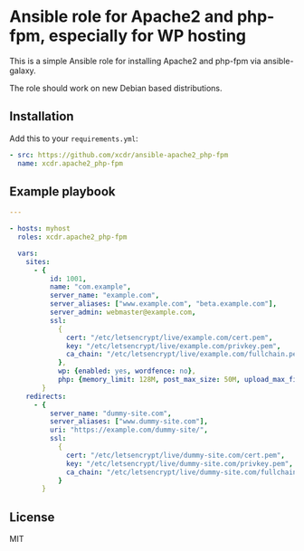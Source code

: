 # Ansible role for Apache2 and php-fpm, especially for WP hosting

This is a simple Ansible role for installing Apache2 and php-fpm via ansible-galaxy.

The role should work on new Debian based distributions.

## Installation

Add this to your `requirements.yml`:

```yml
- src: https://github.com/xcdr/ansible-apache2_php-fpm
  name: xcdr.apache2_php-fpm
```

## Example playbook

```yaml
---

- hosts: myhost
  roles: xcdr.apache2_php-fpm

  vars:
    sites:
      - {
          id: 1001,
          name: "com.example",
          server_name: "example.com",
          server_aliases: ["www.example.com", "beta.example.com"],
          server_admin: webmaster@example.com,
          ssl:
            {
              cert: "/etc/letsencrypt/live/example.com/cert.pem",
              key: "/etc/letsencrypt/live/example.com/privkey.pem",
              ca_chain: "/etc/letsencrypt/live/example.com/fullchain.pem",
            },
            wp: {enabled: yes, wordfence: no},
            php: {memory_limit: 128M, post_max_size: 50M, upload_max_filesize: 45M} # optional overwrite per site
        }
    redirects:
      - {
          server_name: "dummy-site.com",
          server_aliases: ["www.dummy-site.com"],
          uri: "https://example.com/dummy-site/",
          ssl:
            {
              cert: "/etc/letsencrypt/live/dummy-site.com/cert.pem",
              key: "/etc/letsencrypt/live/dummy-site.com/privkey.pem",
              ca_chain: "/etc/letsencrypt/live/dummy-site.com/fullchain.pem",
            }
        }
```

## License

MIT
